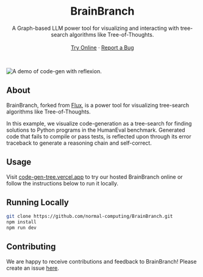 <div align="center">
  <h1 align="center">BrainBranch</h1>
  <p align="center">
    A Graph-based LLM power tool for visualizing and interacting with tree-search algorithms like Tree-of-Thoughts.
    <br />
    <br />
    <a href="http://code-gen-tree.vercel.app">Try Online</a>
    ·
    <a href="https://github.com/normal-computing/BrainBranch/issues">Report a Bug</a>
  </p>
</div>

<br />

![A demo of code-gen with reflexion.](https://storage.googleapis.com/normal-blog-artifacts/systerm2/tot_demo.gif)

## About

BrainBranch, forked from [Flux](https://github.com/paradigmxyz/flux), is a power tool for visualizing tree-search algorithms like Tree-of-Thoughts.

In this example, we visualize code-generation as a tree-search for finding solutions to Python programs in the HumanEval benchmark. Generated code that fails to compile or pass tests, is reflected upon through its error traceback to generate a reasoning chain and self-correct. 


## Usage

Visit [code-gen-tree.vercel.app](https://code-gen-tree.vercel.app) to try our hosted BrainBranch online or follow the instructions below to run it locally.

## Running Locally

```sh
git clone https://github.com/normal-computing/BrainBranch.git
npm install
npm run dev
```

## Contributing

We are happy to receive contributions and feedback to BrainBranch! Please create an issue [here](https://github.com/normal-computing/BrainBranch/issues).
